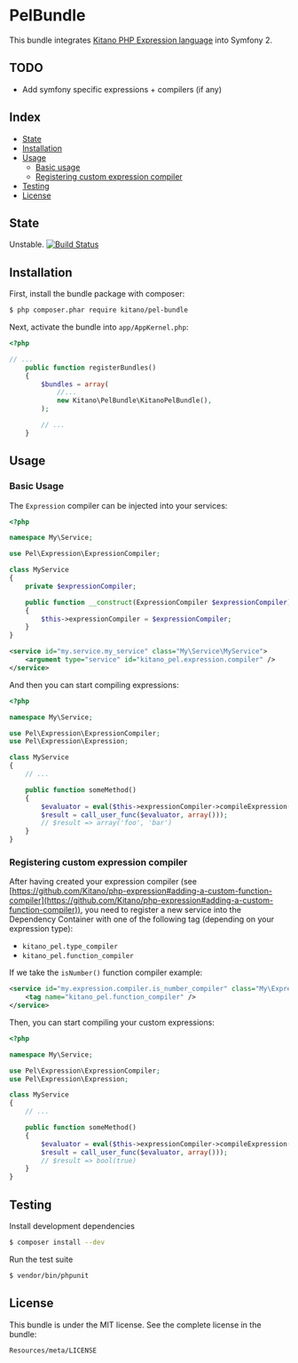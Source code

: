 # PelBundle

This bundle integrates [Kitano PHP Expression language](https://github.com/Kitano/php-expression)
into Symfony 2.

## TODO

* Add symfony specific expressions + compilers (if any)

## Index

* [State](#state)
* [Installation](#installation)
* [Usage](#usage)
    * [Basic usage](#basic-usage)
    * [Registering custom expression compiler](#registering-custom-expression-compiler)
* [Testing](#testing)
* [License](#license)

## State

Unstable. [![Build Status](https://travis-ci.org/Kitano/KitanoPelBundle.png?branch=master)](https://travis-ci.org/Kitano/KitanoPelBundle)


## Installation

First, install the bundle package with composer:

```bash
$ php composer.phar require kitano/pel-bundle
```

Next, activate the bundle into `app/AppKernel.php`:

```PHP
<?php

// ...
    public function registerBundles()
    {
        $bundles = array(
            //...
            new Kitano\PelBundle\KitanoPelBundle(),
        );

        // ...
    }
```

## Usage

### Basic Usage

The `Expression` compiler can be injected into your services:

```PHP
<?php

namespace My\Service;

use Pel\Expression\ExpressionCompiler;

class MyService
{
    private $expressionCompiler;

    public function __construct(ExpressionCompiler $expressionCompiler)
    {
        $this->expressionCompiler = $expressionCompiler;
    }
}
```

```XML
<service id="my.service.my_service" class="My\Service\MyService">
    <argument type="service" id="kitano_pel.expression.compiler" />
</service>
```

And then you can start compiling expressions:

```PHP
<?php

namespace My\Service;

use Pel\Expression\ExpressionCompiler;
use Pel\Expression\Expression;

class MyService
{
    // ...

    public function someMethod()
    {
        $evaluator = eval($this->expressionCompiler->compileExpression(new Expression("['foo', 'bar']")));
        $result = call_user_func($evaluator, array()));
        // $result => array('foo', 'bar')
    }
}
```

### Registering custom expression compiler

After having created your expression compiler
(see [https://github.com/Kitano/php-expression#adding-a-custom-function-compiler](https://github.com/Kitano/php-expression#adding-a-custom-function-compiler)),
 you need to register a new service into the Dependency Container with one of the following tag
(depending on your expression type):
* `kitano_pel.type_compiler`
* `kitano_pel.function_compiler`

If we take the `isNumber()` function compiler example:

```XML
<service id="my.expression.compiler.is_number_compiler" class="My\Expression\Compiler\Func\IsNumberFunctionCompiler" public="false">
    <tag name="kitano_pel.function_compiler" />
</service>
```

Then, you can start compiling your custom expressions:

```PHP
<?php

namespace My\Service;

use Pel\Expression\ExpressionCompiler;
use Pel\Expression\Expression;

class MyService
{
    // ...

    public function someMethod()
    {
        $evaluator = eval($this->expressionCompiler->compileExpression(new Expression("isNumber('1234')")));
        $result = call_user_func($evaluator, array()));
        // $result => bool(true)
    }
}
```

## Testing

Install development dependencies

```bash
$ composer install --dev
```

Run the test suite

```bash
$ vendor/bin/phpunit
```

## License

This bundle is under the MIT license. See the complete license in the bundle:

    Resources/meta/LICENSE
